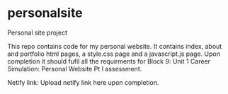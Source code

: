 # personalsite
Personal site project

This repo contains code for my personal website. It contains index, about and portfolio html pages, a style.css page and a javascript.js page. Upon completion it should fufil all the requirments for Block 9: Unit 1 Career Simulation: Personal Website Pt I assessment.

Netify link: Upload netify link here upon completion.